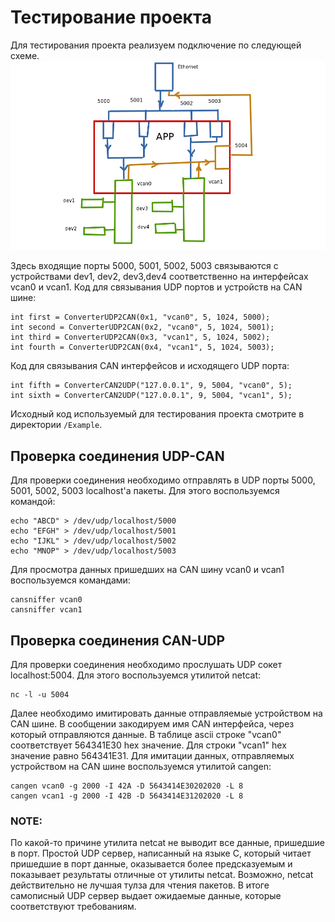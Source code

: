 # Тестирование проекта

Для тестирования проекта реализуем подключение по следующей схеме.
![Scheme](./Scheme.png "Схема подключения")

Здесь входящие порты 5000, 5001, 5002, 5003 связываются с устройствами dev1, dev2, dev3,dev4 соответственно на интерфейсах vcan0 и vcan1.
Код для связывания UDP портов и устройств на CAN шине:
```
int first = ConverterUDP2CAN(0x1, "vcan0", 5, 1024, 5000);
int second = ConverterUDP2CAN(0x2, "vcan0", 5, 1024, 5001);
int third = ConverterUDP2CAN(0x3, "vcan1", 5, 1024, 5002);
int fourth = ConverterUDP2CAN(0x4, "vcan1", 5, 1024, 5003);
```
Код для связывания CAN интерфейсов и исходящего UDP порта:
```
int fifth = ConverterCAN2UDP("127.0.0.1", 9, 5004, "vcan0", 5);
int sixth = ConverterCAN2UDP("127.0.0.1", 9, 5004, "vcan1", 5);
```
Исходный код используемый для тестирования проекта смотрите в директории `/Example`.

## Проверка соединения UDP-CAN
Для проверки соединения необходимо отправлять в UDP порты 5000, 5001, 5002, 5003 localhost'a пакеты. Для этого воспользуемся командой:
```
echo "ABCD" > /dev/udp/localhost/5000
echo "EFGH" > /dev/udp/localhost/5001
echo "IJKL" > /dev/udp/localhost/5002
echo "MNOP" > /dev/udp/localhost/5003
```
Для просмотра данных пришедших на CAN шину vcan0 и vcan1 воспользуемся командами:
```
cansniffer vcan0
cansniffer vcan1
```

## Проверка соединения CAN-UDP
Для проверки соединения необходимо прослушать UDP сокет localhost:5004. Для этого воспользуемся утилитой netcat:
```
nc -l -u 5004
```
Далее необходимо имитировать данные отправляемые устройством на CAN шине. В сообщении закодируем имя CAN интерфейса, через который отправляются данные. В таблице ascii строке "vcan0" соответствует 564341E30 hex значение. Для строки "vcan1" hex значение равно 564341E31. Для имитации данных, отправляемых устройством на CAN шине воспользуемся утилитой cangen:

```
cangen vcan0 -g 2000 -I 42A -D 5643414E30202020 -L 8
cangen vcan1 -g 2000 -I 42B -D 5643414E31202020 -L 8
```
### NOTE:
По какой-то причине утилита netcat не выводит все данные, пришедшие в порт. Простой UDP сервер, написанный на языке C, который читает пришедшие в порт данные, оказывается более предсказуемым и показывает результаты отличные от утилиты netcat. Возможно, netcat действительно не лучшая тулза для чтения пакетов. В итоге самописный UDP сервер выдает ожидаемые данные, которые соответствуют требованиям.  

